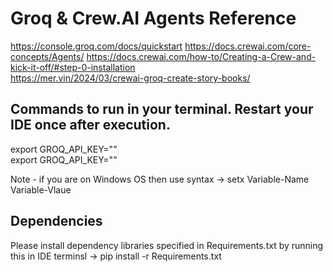 # Groq & Crew.AI Agents Reference
https://console.groq.com/docs/quickstart
https://docs.crewai.com/core-concepts/Agents/
https://docs.crewai.com/how-to/Creating-a-Crew-and-kick-it-off/#step-0-installation  
https://mer.vin/2024/03/crewai-groq-create-story-books/  


## Commands to run in your terminal. Restart your IDE once after execution.
export GROQ_API_KEY="<your-Groq-API-Key>"  
export GROQ_API_KEY="<your-OpenAI-API-Key>"   

Note - if you are on Windows OS then use syntax -> setx Variable-Name Variable-Vlaue 

## Dependencies
Please install dependency libraries specified in Requirements.txt by running this in IDE terminsl -> pip install -r Requirements.txt